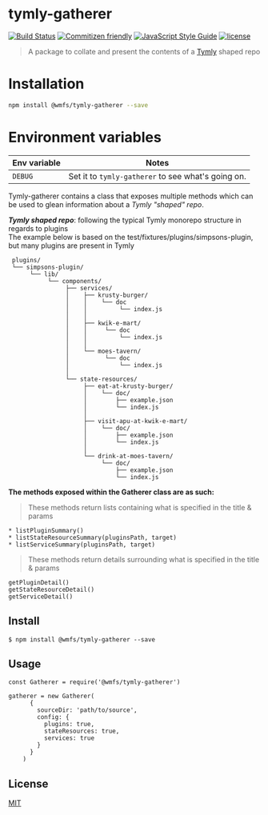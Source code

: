 # tymly-gatherer

[![Build Status](https://travis-ci.com/wmfs/tymly-gatherer.svg?token=nmm9if9qp6sBNJ5PjroH&branch=master)](https://travis-ci.com/wmfs/safe-and-well-blueprint)
[![Commitizen friendly](https://img.shields.io/badge/commitizen-friendly-brightgreen.svg)](http://commitizen.github.io/cz-cli/)
[![JavaScript Style Guide](https://img.shields.io/badge/code_style-standard-brightgreen.svg)](https://standardjs.com)
[![license](https://img.shields.io/github/license/mashape/apistatus.svg)](https://github.com/wmfs/tymly-gatherer/LICENSE)

> A package to collate and present the contents of a [Tymly](https://github.org/wmfs/tymly) shaped repo

# Installation

``` bash
npm install @wmfs/tymly-gatherer --save
```

# Environment variables

| Env variable | Notes |
| -------------| ----- |
| `DEBUG`      | Set it to `tymly-gatherer` to see what's going on.

Tymly-gatherer contains a class that exposes multiple methods which can be used to glean information about a _Tymly "shaped" repo_.

**_Tymly shaped repo_**: following the typical Tymly monorepo structure in regards to plugins \
The example below is based on the test/fixtures/plugins/simpsons-plugin, but many plugins are present in Tymly
```
 plugins/
 └── simpsons-plugin/
      └── lib/
           └── components/
                ├── services/
                │    ├── krusty-burger/
                │    │    └── doc
                │    │         └── index.js
                │    │
                │    ├── kwik-e-mart/
                │    │     └── doc
                │    │         └── index.js
                │    │
                │    └── moes-tavern/
                │          └── doc
                │              └── index.js
                │
                └── state-resources/
                     ├── eat-at-krusty-burger/
                     │    └── doc/
                     │        ├── example.json
                     │        └── index.js
                     │
                     ├── visit-apu-at-kwik-e-mart/
                     │    └── doc/
                     │        ├── example.json
                     │        └── index.js
                     │
                     └── drink-at-moes-tavern/
                          └── doc/
                              ├── example.json
                              └── index.js
```

**The methods exposed within the Gatherer class are as such:**

> These methods return lists containing what is specified in the title & params
```
* listPluginSummary()
* listStateResourceSummary(pluginsPath, target)
* listServiceSummary(pluginsPath, target)
```

> These methods return details surrounding what is specified in the title & params
```
getPluginDetail()
getStateResourceDetail()
getServiceDetail()
```

## <a name="install"></a> Install
```
$ npm install @wmfs/tymly-gatherer --save
```

## <a name="Usage"></a> Usage
```
const Gatherer = require('@wmfs/tymly-gatherer')

gatherer = new Gatherer(
      {
        sourceDir: 'path/to/source',
        config: {
          plugins: true,
          stateResources: true,
          services: true
        }
      }
    )
```

## <a name='license'></a>License
[MIT](https://github.com/wmfs/tymly-gatherer/blob/master/LICENSE)
